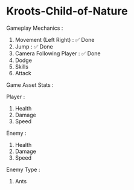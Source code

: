 # Kroots-Child-of-Nature

Gameplay Mechanics : 
1. Movement (Left Right) : ✅ Done
2. Jump : ✅ Done
3. Camera Following Player : ✅ Done
4. Dodge 
5. Skills 
6. Attack

Game Asset Stats :

Player : 
  1. Health
  2. Damage
  3. Speed
  
Enemy :
  1. Health
  2. Damage
  3. Speed

Enemy Type : 
  1. Ants 
 
